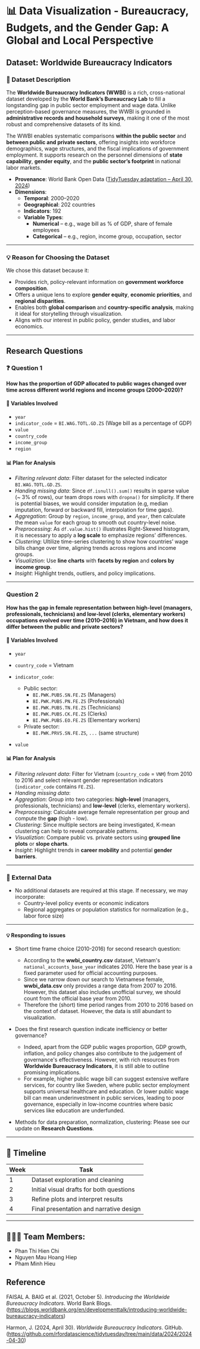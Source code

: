# 📊 Data Visualization - Bureaucracy, Budgets, and the Gender Gap: A Global and Local Perspective

## Dataset: Worldwide Bureaucracy Indicators

### 📝 Dataset Description

The **Worldwide Bureaucracy Indicators (WWBI)** is a rich, cross-national dataset developed by the **World Bank’s Bureaucracy Lab** to fill a longstanding gap in public sector employment and wage data. Unlike perception-based governance measures, the WWBI is grounded in **administrative records and household surveys**, making it one of the most robust and comprehensive datasets of its kind.

The WWBI enables systematic comparisons **within the public sector** and **between public and private sectors**, offering insights into workforce demographics, wage structures, and the fiscal implications of government employment. It supports research on the personnel dimensions of **state capability**, **gender equity**, and the **public sector’s footprint** in national labor markets.

- **Provenance**: World Bank Open Data ([TidyTuesday adaptation – April 30, 2024](https://github.com/rfordatascience/tidytuesday/tree/main/data/2024/2024-04-30))
- **Dimensions**:
  - **Temporal**: 2000–2020
  - **Geographical**: 202 countries
  - **Indicators**: 192
  - **Variable Types**: 
    - **Numerical** – e.g., wage bill as % of GDP, share of female employees
    - **Categorical** – e.g., region, income group, occupation, sector

---

### 💡 Reason for Choosing the Dataset

We chose this dataset because it:
- Provides rich, policy-relevant information on **government workforce composition**.
- Offers a unique lens to explore **gender equity**, **economic priorities**, and **regional disparities**.
- Enables both **global comparison** and **country-specific analysis**, making it ideal for storytelling through visualization.
- Aligns with our interest in public policy, gender studies, and labor economics.

---

## Research Questions

### ❓ **Question 1**
**How has the proportion of GDP allocated to public wages changed over time across different world regions and income groups (2000–2020)?**

#### 🔧 Variables Involved
- `year`
- `indicator_code` = `BI.WAG.TOTL.GD.ZS` (Wage bill as a percentage of GDP)
- `value`
- `country_code`
- `income_group`
- `region`

#### 📊 Plan for Analysis
- *Filtering relevant data*: Filter dataset for the selected indicator `BI.WAG.TOTL.GD.ZS`.
- *Handing missing data*: Since `df.isnull().sum()` results in sparse value (~ 3% of rows), our team drops rows with `dropna()` for simplicity. If there is potential biases, we would consider imputation (e.g, median imputation, forward or backward fill, interpolation for time gaps).
- *Aggregation*: Group by `region`, `income_group`, and `year`, then calculate the mean `value` for each group to smooth out country-level noise.
- *Preprocessing*: As `df.value.hist()` illustrates Right-Skewed histogram, it is necessary to apply a **log scale** to emphasize regions' differences.
- *Clustering*: Ultilize time-series clustering to show how countries’ wage bills change over time, aligning trends across regions and income groups.
- *Visualiztion*: Use **line charts** with **facets by region** and **colors by income group**.
- *Insight*: Highlight trends, outliers, and policy implications.

---

###  **Question 2**
**How has the gap in female representation between high-level (managers, professionals, technicians) and low-level (clerks, elementary workers) occupations evolved over time (2010–2016) in Vietnam, and how does it differ between the public and private sectors?**

#### 🔧 Variables Involved
- `year`
- `country_code` = Vietnam
- `indicator_code`:  
  - Public sector:
    - `BI.PWK.PUBS.SN.FE.ZS` (Managers)
    - `BI.PWK.PUBS.PN.FE.ZS` (Professionals)
    - `BI.PWK.PUBS.TN.FE.ZS` (Technicians)
    - `BI.PWK.PUBS.CK.FE.ZS` (Clerks)
    - `BI.PWK.PUBS.EO.FE.ZS` (Elementary workers)  
  - Private sector:  
    - `BI.PWK.PRVS.SN.FE.ZS`, `...` (same structure)

- `value`

#### 📊 Plan for Analysis
- *Filtering relevant data*: Filter for Vietnam (`country_code` = `VNM`) from 2010 to 2016 and select relevant gender representation indicators (`indicator_code` contains `FE.ZS`).
- *Handing missing data*:
- *Aggregation*: Group into two categories: **high-level** (managers, professionals, technicians) and **low-level** (clerks, elementary workers).
- *Preprocessing*: Calculate average female representation per group and compute the **gap** (high - low).
- *Clustering*: Since multiple sectors are being investigated, K-mean clustering can help to reveal comparable patterns.
- *Visualiztion*: Compare public vs. private sectors using **grouped line plots** or **slope charts**.
- *Insight*: Highlight trends in **career mobility** and potential **gender barriers**.

---

### 🔄 External Data
- No additional datasets are required at this stage. If necessary, we may incorporate:
  - Country-level policy events or economic indicators 
  - Regional aggregates or population statistics for normalization (e.g., labor force size)

---

#### 💡 Responding to issues
- Short time frame choice (2010-2016) for second research question:
  - According to the **wwbi_country.csv** dataset, Vietnam's `national_accounts_base_year` indicates 2010. Here the base year is a fixed parameter used for official accounting purposes.
  - Since we narrow down our search to Vietnamese female, **wwbi_data.csv** only provides a range data from 2007 to 2016. However, this dataset also includes unofficial survey, we should count from the official base year from 2010. 
  - Therefore the (short) time period ranges from 2010 to 2016 based on the context of dataset. However, the data is still abundant to visualization.

- Does the first research question indicate inefficiency or better governance?
  - Indeed, apart from the GDP public wages proportion, GDP growth, inflation, and policy changes also contribute to the judgement of governance's effectiveness. However, with rich resources from **Worldwide Bureaucracy Indicators**, it is still able to outline promising implications.
  - For example, higher public wage bill can suggest extensive welfare services, for country like Sweden, where public sector employment supports universal healthcare and education. Or lower public wage bill can mean underinvestment in public services, leading to poor governance, especially in low-income countries where basic services like education are underfunded.

- Methods for data preparation, normalization, clustering: Please see our update on **Research Questions**.

--- 

## 📅 Timeline
| Week | Task |
|------|------|
| 1    | Dataset exploration and cleaning |
| 2    | Initial visual drafts for both questions |
| 3    | Refine plots and interpret results |
| 4    | Final presentation and narrative design |

---

## 👨‍👨‍👦 Team Members:
- Phan Thi Hien Chi  
- Nguyen Mau Hoang Hiep
- Pham Minh Hieu

## Reference
FAISAL A. BAIG et al. (2021, October 5). *Introducing the Worldwide Bureaucracy Indicators*. World Bank Blogs. (https://blogs.worldbank.org/en/developmenttalk/introducing-worldwide-bureaucracy-indicators)

Harmon, J. (2024, April 30). *Worldwide Bureaucracy Indicators*. GitHub. (https://github.com/rfordatascience/tidytuesday/tree/main/data/2024/2024-04-30)